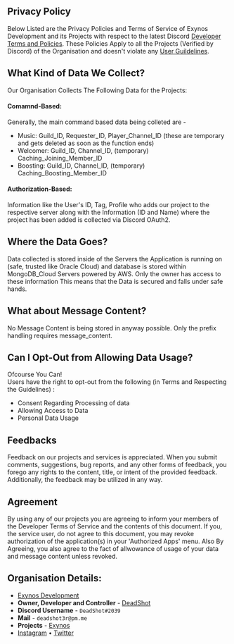 ## Privacy Policy
Below Listed are the Privacy Policies and Terms of Service of Exynos Development and its Projects with respect to the latest Discord [Developer Terms and Policies](https://discordapp.com/developers/docs/legal).
These Policies Apply to all the Projects (Verified by Discord) of the Organisation and doesn't violate any [User Guildelines](https://discord.com/guidelines).

## What Kind of Data We Collect?
Our Organisation Collects The Following Data for the Projects:

#### Comamnd-Based:
Generally, the main command based data being colleted are -
* Music: Guild_ID, Requester_ID, Player_Channel_ID (these are temporary and gets deleted as soon as the function ends)
* Welcomer: Guild_ID, Channel_ID, (temporary) Caching_Joining_Member_ID
* Boosting: Guild_ID, Channel_ID, (temporary) Caching_Boosting_Member_ID

#### Authorization-Based:
Information like the User's ID, Tag, Profile who adds our project to the respective server along with the Information (ID and Name) where the project has been added is collected via Discord OAuth2.

## Where the Data Goes?
Data collected is stored inside of the Servers the Application is running on (safe, trusted like Oracle Cloud) and database is stored within MongoDB_Cloud Servers powered by AWS. Only the owner has access to these information
This means that the Data is secured and falls under safe hands.

## What about Message Content?
No Message Content is being stored in anyway possible. Only the prefix handling requires message_content.

## Can I Opt-Out from Allowing Data Usage?
Ofcourse You Can! 
<br>
Users have the right to opt-out from the following (in Terms and Respecting the Guidelines) :
* Consent Regarding Processing of data
* Allowing Access to Data
* Personal Data Usage

## Feedbacks
Feedback on our projects and services is appreciated. When you submit comments, suggestions, bug reports, and any other forms of feedback, you forego any rights to the content, title, or intent of the provided feedback. Additionally, the feedback may be utilized in any way.

## Agreement
By using any of our projects you are agreeing to inform your members of the Developer Terms of Service and the contents of this document. If you, the service user, do not agree to this document, you may revoke authorization of the application(s) in your 'Authorized Apps' menu.
Also By Agreeing, you also agree to the fact of allwowance of usage of your data and message content unless revoked. 

## Organisation Details:
* [Exynos Development](https://github.com/ExynosBot)
* **Owner, Developer and Controller** - [DeadShot](https://github.com/deadshotofficial) 
* **Discord Username** - `DeadShot#2039`
* **Mail** - `deadshot3r@pm.me`
* **Projects** - [Exynos](https://dsc.gg/exynos)
* [Instagram](https://instagram.com/deadshotgraphics) • [Twitter](https://twitter.com/deadshot3r)
